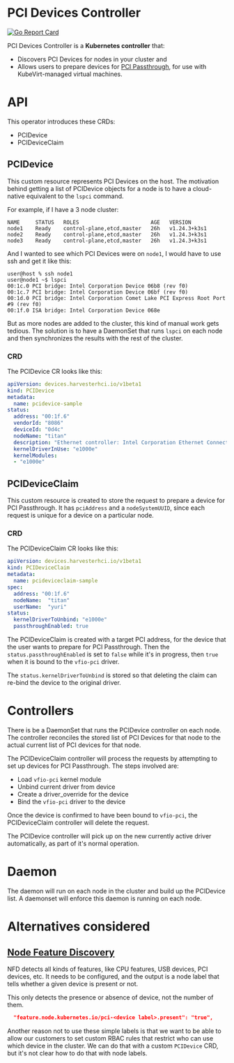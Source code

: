 PCI Devices Controller
========
[![Go Report Card](https://goreportcard.com/badge/github.com/harvester/pcidevices)](https://goreportcard.com/report/github.com/harvester/pcidevices)

PCI Devices Controller is a **Kubernetes controller** that:

- Discovers PCI Devices for nodes in your cluster and
- Allows users to prepare devices for [PCI Passthrough](https://kubevirt.io/user-guide/virtual_machines/host-devices/), 
  for use with KubeVirt-managed virtual machines.

# API 

This operator introduces these CRDs:
- PCIDevice
- PCIDeviceClaim

## PCIDevice

This custom resource represents PCI Devices on the host. 
The motivation behind getting a list of PCIDevice objects for a node is to
have a cloud-native equivalent to the `lspci` command.

For example, if I have a 3 node cluster:

```shell
NAME     STATUS   ROLES                       AGE   VERSION
node1    Ready    control-plane,etcd,master   26h   v1.24.3+k3s1
node2    Ready    control-plane,etcd,master   26h   v1.24.3+k3s1
node3    Ready    control-plane,etcd,master   26h   v1.24.3+k3s1
```

And I wanted to see which PCI Devices were on `node1`, I would have to use ssh and get it like this:

```
user@host % ssh node1
user@node1 ~$ lspci
00:1c.0 PCI bridge: Intel Corporation Device 06b8 (rev f0)
00:1c.7 PCI bridge: Intel Corporation Device 06bf (rev f0)
00:1d.0 PCI bridge: Intel Corporation Comet Lake PCI Express Root Port #9 (rev f0)
00:1f.0 ISA bridge: Intel Corporation Device 068e
```

But as more nodes are added to the cluster, this kind of manual work gets tedious. The
solution is to have a DaemonSet that runs `lspci` on each node and then synchronizes the results 
with the rest of the cluster.

### CRD

The PCIDevice CR looks like this:

```yaml
apiVersion: devices.harvesterhci.io/v1beta1
kind: PCIDevice
metadata:
  name: pcidevice-sample
status:
  address: "00:1f.6"
  vendorId: "8086"
  deviceId: "0d4c"
  nodeName: "titan"
  description: "Ethernet controller: Intel Corporation Ethernet Connection (11) I219-LM"
  kernelDriverInUse: "e1000e"
  kernelModules:
  - "e1000e"
```



## PCIDeviceClaim

This custom resource is created to store the request to prepare a device for 
PCI Passthrough. It has `pciAddress` and a `nodeSystemUUID`, since each request is unique 
for a device on a particular node.

### CRD 

The PCIDeviceClaim CR looks like this:

```yaml
apiVersion: devices.harvesterhci.io/v1beta1
kind: PCIDeviceClaim
metadata:
  name: pcideviceclaim-sample
spec:
  address: "00:1f.6"
  nodeName:  "titan"
  userName:  "yuri"
status:
  kernelDriverToUnbind: "e1000e"
  passthroughEnabled: true
```

The PCIDeviceClaim is created with a target PCI address, for the device 
that the user wants to prepare for PCI Passthrough. Then the 
`status.passthroughEnabled` is set to `false` while it's in progress, 
then `true` when it is bound to the `vfio-pci` driver.

The `status.kernelDriverToUnbind` is stored so that deleting the claim 
can re-bind the device to the original driver.

# Controllers 

There is be a DaemonSet that runs the PCIDevice controller on each node. The controller reconciles the stored list of PCI Devices for that node to the actual current list of PCI devices for that node.

The PCIDeviceClaim controller will process the requests by attempting to set up devices for PCI Passthrough. The steps involved are:
- Load `vfio-pci` kernel module
- Unbind current driver from device
- Create a driver_override for the device
- Bind the `vfio-pci` driver to the device

Once the device is confirmed to have been bound to `vfio-pci`, the PCIDeviceClaim controller will delete the request.

The PCIDevice controller will pick up on the new currently active driver automatically, as part of it's normal operation.

# Daemon

The daemon will run on each node in the cluster and build up the PCIDevice list. A daemonset will enforce this daemon is 
running on each node.

# Alternatives considered
## [Node Feature Discovery](https://github.com/kubernetes-sigs/node-feature-discovery)
NFD detects all kinds of features, like CPU features, USB devices, PCI devices, etc. It needs to be 
configured, and the output is a node label that tells whether a given device is present or not.

This only detects the presence or absence of device, not the number of them.

```json
  "feature.node.kubernetes.io/pci-<device label>.present": "true",
```

Another reason not to use these simple labels is that we want to be able to allow our customers to set custom RBAC rules that restrict who can use which device in the cluster. We can do that with a custom `PCIDevice` CRD, but it's not clear how to do that with node labels.
